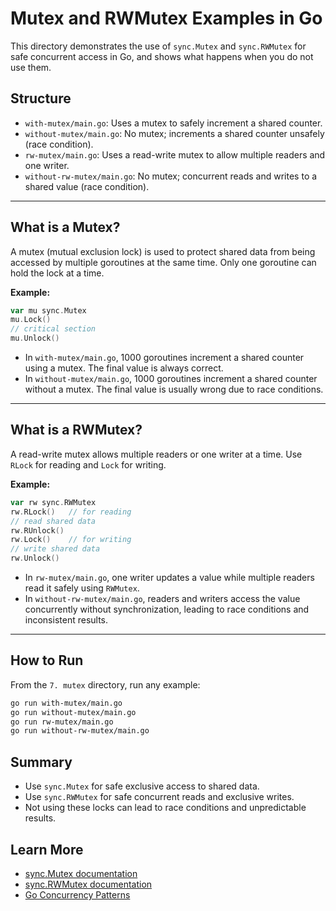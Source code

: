 # Mutex and RWMutex Examples in Go

This directory demonstrates the use of `sync.Mutex` and `sync.RWMutex` for safe concurrent access in Go, and shows what happens when you do not use them.

## Structure

- `with-mutex/main.go`: Uses a mutex to safely increment a shared counter.
- `without-mutex/main.go`: No mutex; increments a shared counter unsafely (race condition).
- `rw-mutex/main.go`: Uses a read-write mutex to allow multiple readers and one writer.
- `without-rw-mutex/main.go`: No mutex; concurrent reads and writes to a shared value (race condition).

---

## What is a Mutex?
A mutex (mutual exclusion lock) is used to protect shared data from being accessed by multiple goroutines at the same time. Only one goroutine can hold the lock at a time.

**Example:**
```go
var mu sync.Mutex
mu.Lock()
// critical section
mu.Unlock()
```

- In `with-mutex/main.go`, 1000 goroutines increment a shared counter using a mutex. The final value is always correct.
- In `without-mutex/main.go`, 1000 goroutines increment a shared counter without a mutex. The final value is usually wrong due to race conditions.

---

## What is a RWMutex?
A read-write mutex allows multiple readers or one writer at a time. Use `RLock` for reading and `Lock` for writing.

**Example:**
```go
var rw sync.RWMutex
rw.RLock()   // for reading
// read shared data
rw.RUnlock()
rw.Lock()    // for writing
// write shared data
rw.Unlock()
```

- In `rw-mutex/main.go`, one writer updates a value while multiple readers read it safely using `RWMutex`.
- In `without-rw-mutex/main.go`, readers and writers access the value concurrently without synchronization, leading to race conditions and inconsistent results.

---

## How to Run

From the `7. mutex` directory, run any example:
```sh
go run with-mutex/main.go
go run without-mutex/main.go
go run rw-mutex/main.go
go run without-rw-mutex/main.go
```

## Summary
- Use `sync.Mutex` for safe exclusive access to shared data.
- Use `sync.RWMutex` for safe concurrent reads and exclusive writes.
- Not using these locks can lead to race conditions and unpredictable results.

## Learn More
- [sync.Mutex documentation](https://pkg.go.dev/sync#Mutex)
- [sync.RWMutex documentation](https://pkg.go.dev/sync#RWMutex)
- [Go Concurrency Patterns](https://golang.org/doc/effective_go#concurrency)
